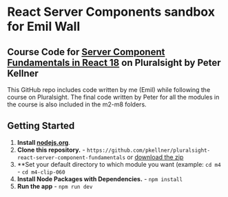 # React Server Components sandbox for Emil Wall

## Course Code for [Server Component Fundamentals in React 18](http://www.pluralsight.com/courses/react-18-server-component-fundamentals) on Pluralsight by Peter Kellner

This GitHub repo includes code written by me (Emil) while following the course on Pluralsight. The final code written by Peter for all the modules in the course is also included in the m2-m8 folders.

## Getting Started
1. **Install [nodejs.org](https://nodejs.org)**.
2. **Clone this repository.** - `https://github.com/pkellner/pluralsight-react-server-component-fundamentals` or [download the zip](https://github.com/pkellner/pluralsight-react-server-component-fundamentals/archive/master.zip)
3. **Set your default directory to which module you want (example: `cd m4` - `cd m4-clip-060`
4. **Install Node Packages with Dependencies.** - `npm install`
5. **Run the app** - `npm run dev`
